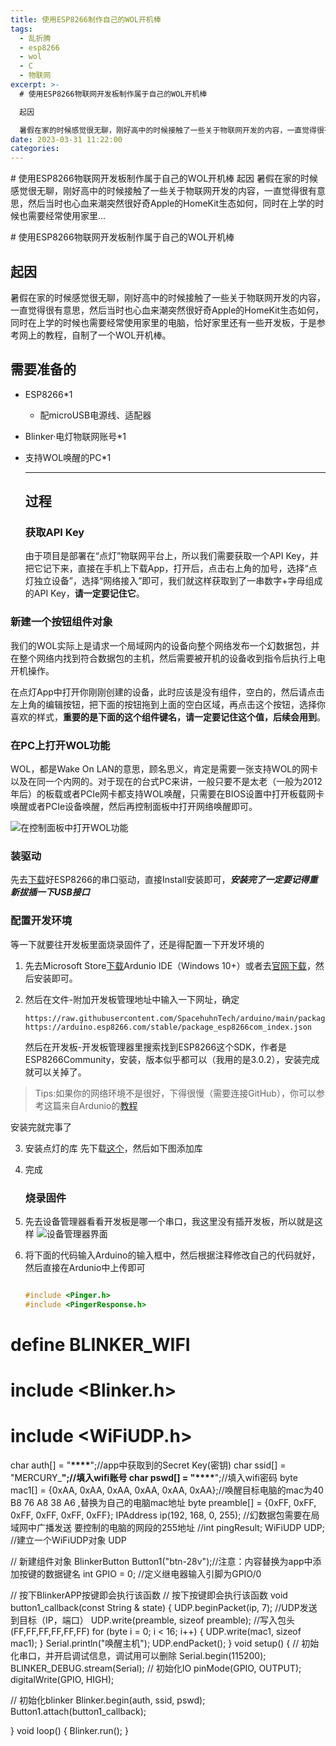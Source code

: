 ```yaml
---
title: 使用ESP8266制作自己的WOL开机棒
tags:
  - 乱折腾
  - esp8266
  - wol
  - C
  - 物联网
excerpt: >-
  # 使用ESP8266物联网开发板制作属于自己的WOL开机棒

  起因

  暑假在家的时候感觉很无聊，刚好高中的时候接触了一些关于物联网开发的内容，一直觉得很有意思，然后当时也心血来潮突然很好奇Apple的HomeKit生态如何，同时在上学的时候也需要经常使用家里...
date: 2023-03-31 11:22:00
categories:
---
```


\# 使用ESP8266物联网开发板制作属于自己的WOL开机棒 起因 暑假在家的时候感觉很无聊，刚好高中的时候接触了一些关于物联网开发的内容，一直觉得很有意思，然后当时也心血来潮突然很好奇Apple的HomeKit生态如何，同时在上学的时候也需要经常使用家里...
<!-- more -->
\# 使用ESP8266物联网开发板制作属于自己的WOL开机棒

## 起因

暑假在家的时候感觉很无聊，刚好高中的时候接触了一些关于物联网开发的内容，一直觉得很有意思，然后当时也心血来潮突然很好奇Apple的HomeKit生态如何，同时在上学的时候也需要经常使用家里的电脑，恰好家里还有一些开发板，于是参考网上的教程，自制了一个WOL开机棒。

## 需要准备的

*   ESP8266\*1
    *   配microUSB电源线、适配器
*   Blinker·电灯物联网账号\*1
*   支持WOL唤醒的PC\*1
    
    * * *
    
    ## 过程
    
    ### 获取API Key
    
    由于项目是部署在“点灯”物联网平台上，所以我们需要获取一个API Key，并把它记下来，直接在手机上下载App，打开后，点击右上角的加号，选择“点灯独立设备”，选择“网络接入”即可，我们就这样获取到了一串数字+字母组成的API Key，**请一定要记住它**。
    

### 新建一个按钮组件对象

我们的WOL实际上是请求一个局域网内的设备向整个网络发布一个幻数据包，并在整个网络内找到符合数据包的主机，然后需要被开机的设备收到指令后执行上电开机操作。

在点灯App中打开你刚刚创建的设备，此时应该是没有组件，空白的，然后请点击左上角的编辑按钮，把下面的按钮拖到上面的空白区域，再点击这个按钮，选择你喜欢的样式，**重要的是下面的这个组件键名，请一定要记住这个值，后续会用到**。

### 在PC上打开WOL功能

WOL，都是Wake On LAN的意思，顾名思义，肯定是需要一张支持WOL的网卡以及在同一个内网的。对于现在的台式PC来讲，一般只要不是太老（一般为2012年后）的板载或者PCIe网卡都支持WOL唤醒，只需要在BIOS设置中打开板载网卡唤醒或者PCIe设备唤醒，然后再控制面板中打开网络唤醒即可。

![在控制面板中打开WOL功能](https://zhoushicheng.cn/legacy_imgs/999870336.png)

### 装驱动

先去[下载](https://www.wch.cn/downloads/CH341SER_EXE.html)好ESP8266的串口驱动，直接Install安装即可，**_安装完了一定要记得重新拔插一下USB接口_**

### 配置开发环境

等一下就要往开发板里面烧录固件了，还是得配置一下开发环境的

1.  先去Microsoft Store[下载](https://www.microsoft.com/store/apps/9nblggh4rsd8?ocid=badge)Ardunio IDE（Windows 10+）或者去[官网下载](https://www.arduino.cc/en/software/)，然后安装即可。
2.  然后在文件-附加开发板管理地址中输入一下网址，确定
    
    ```
    https://raw.githubusercontent.com/SpacehuhnTech/arduino/main/package_spacehuhn_index.json,
    https://arduino.esp8266.com/stable/package_esp8266com_index.json
    ```
    
    然后在开发板-开发板管理器里搜索找到ESP8266这个SDK，作者是ESP8266Community，安装，版本似乎都可以（我用的是3.0.2），安装完成就可以关掉了。
    

> Tips:如果你的网络环境不是很好，下得很慢（需要连接GitHub），你可以参考这篇来自Ardunio的[教程](https://www.arduino.cn/thread-76029-1-1.html)

安装完就完事了

3.  安装点灯的库 先下载[这个](https://diandeng.tech/dev)，然后如下图添加库
    
4.  完成
    
    ### 烧录固件
    
5.  先去设备管理器看看开发板是哪一个串口，我这里没有插开发板，所以就是这样 ![设备管理器界面](https://zhoushicheng.cn/legacy_imgs/2328769795.png)
    
6.  将下面的代码输入Arduino的输入框中，然后根据注释修改自己的代码就好，然后直接在Ardunio中上传即可
    
    ```cpp
    
    #include <Pinger.h>
    #include <PingerResponse.h>
    ```
    

# define BLINKER\_WIFI

# include <Blinker.h>

# include <WiFiUDP.h>

char auth\[\] = "**\*\*\*\***";//app中获取到的Secret Key(密钥) char ssid\[\] = "MERCURY\_****";//填入wifi账号 char pswd\[\] = "\*\*\*\*****";//填入wifi密码 byte mac1\[\] = {0xAA, 0xAA, 0xAA, 0xAA, 0xAA, 0xAA};//唤醒目标电脑的mac为40 B8 76 A8 38 A6 ,替换为自己的电脑mac地址 byte preamble\[\] = {0xFF, 0xFF, 0xFF, 0xFF, 0xFF, 0xFF}; IPAddress ip(192, 168, 0, 255); //幻数据包需要在局域网中广播发送 要控制的电脑的网段的255地址 //int pingResult; WiFiUDP UDP; //建立一个WiFiUDP对象 UDP

// 新建组件对象 BlinkerButton Button1("btn-28v");//注意：内容替换为app中添加按键的数据键名 int GPIO = 0; //定义继电器输入引脚为GPIO/0

// 按下BlinkerAPP按键即会执行该函数 // 按下按键即会执行该函数 void button1\_callback(const String & state) { UDP.beginPacket(ip, 7); //UDP发送到目标（IP，端口） UDP.write(preamble, sizeof preamble); //写入包头(FF,FF,FF,FF,FF,FF) for (byte i = 0; i < 16; i++) { UDP.write(mac1, sizeof mac1); } Serial.println("唤醒主机"); UDP.endPacket(); } void setup() { // 初始化串口，并开启调试信息，调试用可以删除 Serial.begin(115200); BLINKER\_DEBUG.stream(Serial); // 初始化IO pinMode(GPIO, OUTPUT); digitalWrite(GPIO, HIGH);

// 初始化blinker Blinker.begin(auth, ssid, pswd); Button1.attach(button1\_callback);

} void loop() { Blinker.run(); }
